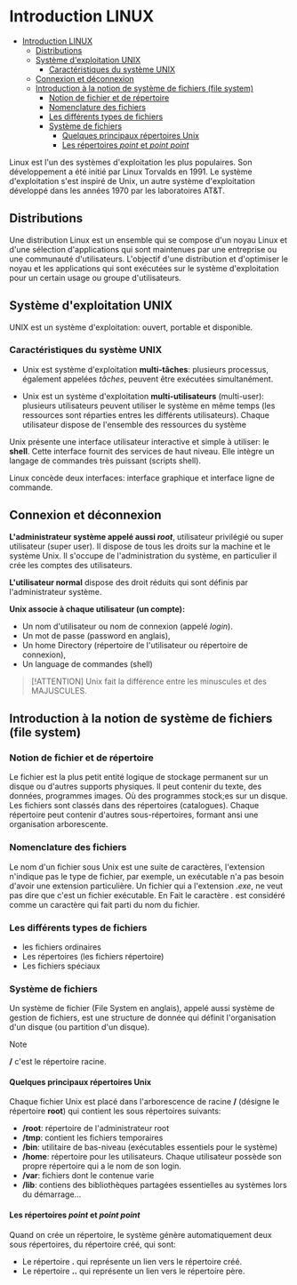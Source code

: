 # Introduction LINUX

<!--toc:start-->
- [Introduction LINUX](#introduction-linux)
  - [Distributions](#distributions)
  - [Système d'exploitation UNIX](#système-dexploitation-unix)
    - [Caractéristiques du système UNIX](#caractéristiques-du-système-unix)
  - [Connexion et déconnexion](#connexion-et-déconnexion)
  - [Introduction à la notion de système de fichiers (file system)](#introduction-á-la-notion-de-système-de-fichiers-file-system)
    - [Notion de fichier et de répertoire](#notion-de-fichier-et-de-répertoire)
    - [Nomenclature des fichiers](#nomenclature-des-fichiers)
    - [Les différents types de fichiers](#les-différents-types-de-fichiers)
    - [Système de fichiers](#système-de-fichiers)
      - [Quelques principaux répertoires Unix](#quelques-principaux-répertoires-unix)
      - [Les répertoires *point* et *point point*](#les-répertoires-point-et-point-point)
<!--toc:end-->

Linux est l'un des systèmes d'exploitation les plus populaires. Son développement
a été initié par Linux Torvalds en 1991. Le système d'exploitation s'est inspiré
de Unix, un autre système d'exploitation développé dans les années 1970 par les
laboratoires AT&T.

## Distributions

Une distribution Linux est un ensemble qui se compose d'un noyau Linux et d'une
sélection d'applications qui sont maintenues par une entreprise ou une communauté
d'utilisateurs. L'objectif d'une distribution et d'optimiser le noyau et les
applications qui sont exécutées sur le système d'exploitation pour un certain
usage ou groupe d'utilisateurs.

## Système d'exploitation UNIX

UNIX est un système d'exploitation: ouvert, portable et disponible.

### Caractéristiques du système UNIX

- Unix est système d'exploitation **multi-tâches**: plusieurs processus, également
  appelées *tâches*, peuvent être exécutées simultanément.

- Unix est un système d'exploitation **multi-utilisateurs** (multi-user): plusieurs
  utilisateurs peuvent utiliser le système en même temps (les ressources sont
  réparties entres les différents utilisateurs). Chaque utilisateur dispose de
  l'ensemble des ressources du système

Unix présente une interface utilisateur interactive et simple à utiliser: le
**shell**. Cette interface fournit des services de haut niveau. Elle intègre
un langage de commandes très puissant (scripts shell).

Linux concède deux interfaces: interface graphique et interface ligne de commande.

## Connexion et déconnexion

  **L'administrateur système appelé aussi *root***, utilisateur privilégié ou
super utilisateur (super user). Il dispose de tous les droits sur la machine
et le système Unix. Il s'occupe de l'administration du système, en particulier
il crée les comptes des utilisateurs.

  **L'utilisateur normal** dispose des droit réduits qui sont définis par l'administrateur
système.

**Unix associe à chaque utilisateur (un compte):**

- Un nom d'utilisateur ou nom de connexion (appelé *login*).
- Un mot de passe (password en anglais),
- Un home Directory (répertoire de l'utilisateur ou répertoire de connexion),
- Un language de commandes (shell)

> [!ATTENTION]
> Unix fait la différence entre les minuscules et des MAJUSCULES.

## Introduction à la notion de système de fichiers (file system)

### Notion de fichier et de répertoire

Le fichier est la plus petit entité logique de stockage permanent sur un disque
ou d'autres supports physiques. Il peut contenir du texte, des données,
programmes images. Où des programmes stock;es sur un disque. Les fichiers sont
classés dans des répertoires (catalogues). Chaque répertoire peut contenir
d'autres sous-répertoires, formant ansi une organisation arborescente.

### Nomenclature des fichiers

Le nom d'un fichier sous Unix est une suite de caractères, l'extension n'indique
pas le type de fichier, par exemple, un exécutable n'a pas besoin d'avoir une
extension particulière. Un fichier qui a l'extension *.exe*, ne veut pas dire
que c'est un fichier exécutable. En Fait le caractère *.* est considéré comme un
caractère qui fait parti du nom du fichier.

### Les différents types de fichiers

- les fichiers ordinaires
- Les répertoires (les fichiers répertoire)
- Les fichiers spéciaux

### Système de fichiers

Un système de fichier (File System en anglais), appelé aussi système de gestion
de fichiers, est une structure de donnée qui définit l'organisation d'un disque
(ou partition d'un disque).

> [!Note]
> **/** c'est le répertoire racine.

#### Quelques principaux répertoires Unix

Chaque fichier Unix est placé dans l'arborescence de racine **/** (désigne le
répertoire **root**) qui contient les sous répertoires suivants:

- **/root**: répertoire de l'administrateur root
- **/tmp**: contient les fichiers temporaires
- **/bin**: utilitaire de bas-niveau (exécutables essentiels pour le système)
- **/home**: répertoire pour les utilisateurs. Chaque utilisateur possède son
propre répertoire qui a le nom de son login.
- **/var**: fichiers dont le contenue varie
- **/lib**: contiens des bibliothèques partagées essentielles au systèmes lors
du démarrage...

#### Les répertoires *point* et *point point*

Quand on crée un répertoire, le système génère automatiquement deux sous répertoires,
du répertoire créé, qui sont:

- Le répertoire **.** qui représente un lien vers le répertoire créé.
- Le répertoire **.\.** qui représente un lien vers le répertoire père.
